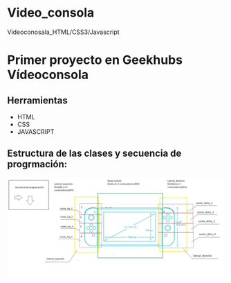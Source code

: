 # Video_consola
Videoconosala_HTML/CSS3/Javascript

# Primer proyecto en Geekhubs Vídeoconsola

## Herramientas

* HTML
* CSS 
* JAVASCRIPT


## Estructura de las clases y secuencia de progrmación:

![estructura de programación](imagenes\diagrama.JPG)

